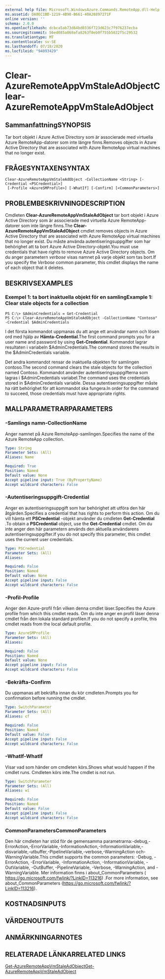 ```yaml
---
external help file: Microsoft.WindowsAzure.Commands.RemoteApp.dll-Help.xml
ms.assetid: DA8EC1BD-1219-4B98-B661-40A28897271F
online version: ''
schema: 2.0.0
ms.openlocfilehash: dcbca5ab73d64bd0336f723d623c7f976237ecba
ms.sourcegitcommit: 56ed085a868afa8263f8eb0f755b5822f5c29532
ms.translationtype: MT
ms.contentlocale: sv-SE
ms.lasthandoff: 07/18/2020
ms.locfileid: "94093429"
---
```

# <span data-ttu-id="732f6-101">Clear-AzureRemoteAppVmStaleAdObject</span><span class="sxs-lookup"><span data-stu-id="732f6-101">Clear-AzureRemoteAppVmStaleAdObject</span></span>

## <span data-ttu-id="732f6-102">Sammanfattning</span><span class="sxs-lookup"><span data-stu-id="732f6-102">SYNOPSIS</span></span>
<span data-ttu-id="732f6-103">Tar bort objekt i Azure Active Directory som är associerade med virtuella Azure RemoteApp-datorer som inte längre finns.</span><span class="sxs-lookup"><span data-stu-id="732f6-103">Removes objects in Azure Active Directory that are associated with Azure RemoteApp virtual machines that no longer exist.</span></span>

## <span data-ttu-id="732f6-104">FRÅGESYNTAXEN</span><span class="sxs-lookup"><span data-stu-id="732f6-104">SYNTAX</span></span>

```
Clear-AzureRemoteAppVmStaleAdObject -CollectionName <String> [-Credential <PSCredential>]
 [-Profile <AzureSMProfile>] [-WhatIf] [-Confirm] [<CommonParameters>]
```

## <span data-ttu-id="732f6-105">PROBLEMBESKRIVNING</span><span class="sxs-lookup"><span data-stu-id="732f6-105">DESCRIPTION</span></span>
<span data-ttu-id="732f6-106">Cmdleten **Clear-AzureRemoteAppVmStaleAdObject** tar bort objekt i Azure Active Directory som är associerade med virtuella Azure RemoteApp-datorer som inte längre finns.</span><span class="sxs-lookup"><span data-stu-id="732f6-106">The **Clear-AzureRemoteAppVmStaleAdObject** cmdlet removes objects in Azure Active Directory that are associated with Azure RemoteApp virtual machines that no longer exist.</span></span>
<span data-ttu-id="732f6-107">Du måste använda autentiseringsuppgifter som har behörighet att ta bort Azure Active Directory-objekt.</span><span class="sxs-lookup"><span data-stu-id="732f6-107">You must use credentials that have rights to remove Azure Active Directory objects.</span></span>
<span data-ttu-id="732f6-108">Om du anger parametern *verbose* visas namnet på varje objekt som tas bort.</span><span class="sxs-lookup"><span data-stu-id="732f6-108">If you specify the *Verbose* common parameter, this cmdlet displays the name of each object that it deletes.</span></span>

## <span data-ttu-id="732f6-109">BESKRIVS</span><span class="sxs-lookup"><span data-stu-id="732f6-109">EXAMPLES</span></span>

### <span data-ttu-id="732f6-110">Exempel 1: ta bort inaktuella objekt för en samling</span><span class="sxs-lookup"><span data-stu-id="732f6-110">Example 1: Clear stale objects for a collection</span></span>
```
PS C:\> $AdminCredentials = Get-Credential
PS C:\> Clear-AzureRemoteAppVmStaleAdObject -CollectionName "Contoso" -Credential $AdminCredentials
```

<span data-ttu-id="732f6-111">I det första kommandot uppmanas du att ange ett användar namn och lösen ord med hjälp av **Hämta-Credential**.</span><span class="sxs-lookup"><span data-stu-id="732f6-111">The first command prompts you for a user name and password by using **Get-Credential**.</span></span>
<span data-ttu-id="732f6-112">Kommandot lagrar resultaten i variabeln $AdminCredentials.</span><span class="sxs-lookup"><span data-stu-id="732f6-112">The command stores the results in the $AdminCredentials variable.</span></span>

<span data-ttu-id="732f6-113">Det andra kommandot rensar de inaktuella objekten för samlingen contoso.</span><span class="sxs-lookup"><span data-stu-id="732f6-113">The second command clears the stale objects for the collection named Contoso.</span></span>
<span data-ttu-id="732f6-114">Kommandot använder autentiseringsuppgifterna som lagras i $AdminCredentials variabel.</span><span class="sxs-lookup"><span data-stu-id="732f6-114">The command uses the credentials stored in $AdminCredentials variable.</span></span>
<span data-ttu-id="732f6-115">Dessa autentiseringsuppgifter måste ha rätt behörighet för att kommandot ska fungera.</span><span class="sxs-lookup"><span data-stu-id="732f6-115">In order for the command to succeed, those credentials must have appropriate rights.</span></span>

## <span data-ttu-id="732f6-116">MALLPARAMETRAR</span><span class="sxs-lookup"><span data-stu-id="732f6-116">PARAMETERS</span></span>

### <span data-ttu-id="732f6-117">-Samlings namn</span><span class="sxs-lookup"><span data-stu-id="732f6-117">-CollectionName</span></span>
<span data-ttu-id="732f6-118">Anger namnet på Azure RemoteApp-samlingen.</span><span class="sxs-lookup"><span data-stu-id="732f6-118">Specifies the name of the Azure RemoteApp collection.</span></span>

```yaml
Type: String
Parameter Sets: (All)
Aliases: Name

Required: True
Position: Named
Default value: None
Accept pipeline input: True (ByPropertyName)
Accept wildcard characters: False
```

### <span data-ttu-id="732f6-119">-Autentiseringsuppgift</span><span class="sxs-lookup"><span data-stu-id="732f6-119">-Credential</span></span>
<span data-ttu-id="732f6-120">Anger en autentiseringsuppgift som har behörighet att utföra den här åtgärden.</span><span class="sxs-lookup"><span data-stu-id="732f6-120">Specifies a credential that has rights to perform this action.</span></span>
<span data-ttu-id="732f6-121">Om du vill hämta ett **PSCredential** -objekt använder du cmdleten **Get-Credential** .</span><span class="sxs-lookup"><span data-stu-id="732f6-121">To obtain a **PSCredential** object, use the **Get-Credential** cmdlet.</span></span>
<span data-ttu-id="732f6-122">Om du inte anger den här parametern används den aktuella användarens autentiseringsuppgifter.</span><span class="sxs-lookup"><span data-stu-id="732f6-122">If you do not specify this parameter, this cmdlet uses the current user credentials.</span></span>

```yaml
Type: PSCredential
Parameter Sets: (All)
Aliases: 

Required: False
Position: Named
Default value: None
Accept pipeline input: False
Accept wildcard characters: False
```

### <span data-ttu-id="732f6-123">-Profil</span><span class="sxs-lookup"><span data-stu-id="732f6-123">-Profile</span></span>
<span data-ttu-id="732f6-124">Anger den Azure-profil från vilken denna cmdlet läser.</span><span class="sxs-lookup"><span data-stu-id="732f6-124">Specifies the Azure profile from which this cmdlet reads.</span></span>
<span data-ttu-id="732f6-125">Om du inte anger en profil läser denna cmdlet från den lokala standard profilen.</span><span class="sxs-lookup"><span data-stu-id="732f6-125">If you do not specify a profile, this cmdlet reads from the local default profile.</span></span>

```yaml
Type: AzureSMProfile
Parameter Sets: (All)
Aliases: 

Required: False
Position: Named
Default value: None
Accept pipeline input: False
Accept wildcard characters: False
```

### <span data-ttu-id="732f6-126">-Bekräfta</span><span class="sxs-lookup"><span data-stu-id="732f6-126">-Confirm</span></span>
<span data-ttu-id="732f6-127">Du uppmanas att bekräfta innan du kör cmdleten.</span><span class="sxs-lookup"><span data-stu-id="732f6-127">Prompts you for confirmation before running the cmdlet.</span></span>

```yaml
Type: SwitchParameter
Parameter Sets: (All)
Aliases: cf

Required: False
Position: Named
Default value: False
Accept pipeline input: False
Accept wildcard characters: False
```

### <span data-ttu-id="732f6-128">-WhatIf</span><span class="sxs-lookup"><span data-stu-id="732f6-128">-WhatIf</span></span>
<span data-ttu-id="732f6-129">Visar vad som händer om cmdleten körs.</span><span class="sxs-lookup"><span data-stu-id="732f6-129">Shows what would happen if the cmdlet runs.</span></span>
<span data-ttu-id="732f6-130">Cmdleten körs inte.</span><span class="sxs-lookup"><span data-stu-id="732f6-130">The cmdlet is not run.</span></span>

```yaml
Type: SwitchParameter
Parameter Sets: (All)
Aliases: wi

Required: False
Position: Named
Default value: False
Accept pipeline input: False
Accept wildcard characters: False
```

### <span data-ttu-id="732f6-131">CommonParameters</span><span class="sxs-lookup"><span data-stu-id="732f6-131">CommonParameters</span></span>
<span data-ttu-id="732f6-132">Den här cmdleten har stöd för de gemensamma parametrarna:-debug,-ErrorAction,-ErrorVariable,-InformationAction,-InformationVariable,-disvariable,-utbuffer,-PipelineVariable,-verbose,-WarningAction och-WarningVariable.</span><span class="sxs-lookup"><span data-stu-id="732f6-132">This cmdlet supports the common parameters: -Debug, -ErrorAction, -ErrorVariable, -InformationAction, -InformationVariable, -OutVariable, -OutBuffer, -PipelineVariable, -Verbose, -WarningAction, and -WarningVariable.</span></span> <span data-ttu-id="732f6-133">Mer information finns i about_CommonParameters ( https://go.microsoft.com/fwlink/?LinkID=113216) .</span><span class="sxs-lookup"><span data-stu-id="732f6-133">For more information, see about_CommonParameters (https://go.microsoft.com/fwlink/?LinkID=113216).</span></span>

## <span data-ttu-id="732f6-134">KOSTNADS</span><span class="sxs-lookup"><span data-stu-id="732f6-134">INPUTS</span></span>

## <span data-ttu-id="732f6-135">VÄRDEN</span><span class="sxs-lookup"><span data-stu-id="732f6-135">OUTPUTS</span></span>

## <span data-ttu-id="732f6-136">ANMÄRKNINGAR</span><span class="sxs-lookup"><span data-stu-id="732f6-136">NOTES</span></span>

## <span data-ttu-id="732f6-137">RELATERADE LÄNKAR</span><span class="sxs-lookup"><span data-stu-id="732f6-137">RELATED LINKS</span></span>

[<span data-ttu-id="732f6-138">Get-AzureRemoteAppVmStaleAdObject</span><span class="sxs-lookup"><span data-stu-id="732f6-138">Get-AzureRemoteAppVmStaleAdObject</span></span>](./Get-AzureRemoteAppVmStaleAdObject.md)


